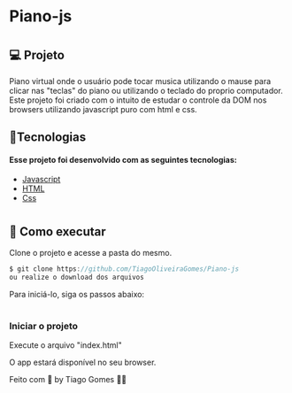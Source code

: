 # Piano-js

# <h2>💻 Projeto</h2>

Piano virtual onde o usuário pode tocar musica utilizando o mause para clicar nas "teclas" do piano ou utilizando o teclado do proprio computador. Este projeto foi criado com o intuito de estudar o controle da DOM nos browsers utilizando javascript puro com html e css.

<h2>🧪Tecnologias</h2>
<h4>Esse projeto foi desenvolvido com as seguintes tecnologias: </h4>

* [Javascript](https://reactnative.dev)
* [HTML](https://www.typescriptlang.org)
* [Css](https://nativebase.io)

# <h2>🚀 Como executar</h2>
Clone o projeto e acesse a pasta do mesmo.

```javascript
$ git clone https://github.com/TiagoOliveiraGomes/Piano-js
ou realize o download dos arquivos
```
Para iniciá-lo, siga os passos abaixo:

# <h3>Iniciar o projeto</h3>
Execute o arquivo "index.html"

O app estará disponível no seu browser.

Feito com 🧡 by Tiago Gomes 👋🏻 
